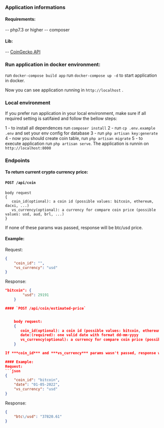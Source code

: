 ### Application informations

#### Requirements:
-- php7.3 or higher
-- composer

#### Lib:
--  [CoinGecko API](https://github.com/codenix-sv/coingecko-api)

### Run application in docker environment:

run `docker-compose build app`
run `docker-compose up -d` to start application in docker.

Now you can see application running in `http://localhost` .

### Local environment
If you prefer run application in your local environment, make sure 
if all required setting is satifaied and follow the bellow steps:

1 - to install all dependences run `composer install`
2 - run `cp .env.example .env` and set your env config for database
3 - run `php artisan key:generate`
4 - now you should create coin table, run `php artisan migrate`
5 - to execute application run `php artisan serve`. The application is runnin on `http://localhost:8000`


### Endpoints

#### To return current crypto currency price:
#### `POST /api/coin`

    body request
    {
       coin_id(optional): a coin id (possible values: bitcoin, ethereum, dacxi, ...)
       vs_currency(optional): a currency for compare coin price (possible values: usd, aud, brl, ...)
    }

If none of these params was passed, response will be btc/usd price.
#### Example:
Request:
```json
{
	"coin_id": "",
	"vs_currency": "usd"
}
```
Response:
```json
"bitcoin": {
		"usd": 29191
	}

#### `POST /api/coin/estimated-price`


    body request: 
    {
       coin_id(optional): a coin id (possible values: bitcoin, ethereum, dacxi, ...)
       date:(required): one valid date with format dd-mm-yyyy 
       vs_currency(optional): a currency for compare coin price (possible values: usd, aud, brl, ...)
    }

If ***coin_id*** and ***vs_currency*** params wasn't passed, response will be all possible parities of bitcoin for required ***date***.

#### Example:
Request:
```json
{
	"coin_id": "bitcoin",
	"date": "01-05-2022",
	"vs_currency": "usd"
}
```
Response:
```json
{
	"btc\/usd": "37820.61"
}
```
